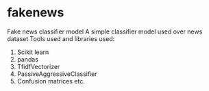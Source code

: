 # fakenews
Fake news classifier model
A simple classifier model used over news dataset
Tools used and libraries used:
1. Scikit learn
2. pandas
3. TfidfVectorizer
4. PassiveAggressiveClassifier
5. Confusion matrices etc.
